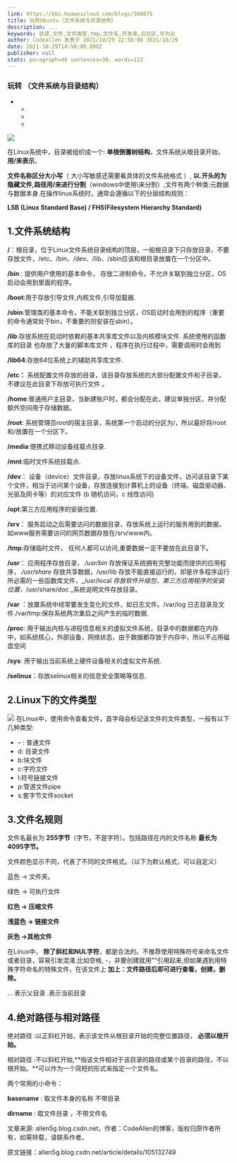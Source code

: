 ```yaml
---
link: https://bbs.huaweicloud.com/blogs/308075
title: 玩转Ubuntu（文件系统与目录结构）
description: ...
keywords: 目录,文件,文件类型,tmp,文件名,开发者,云社区,华为云
author: Codeallen 发表于 2021/10/29 22:58:00 2021/10/29
date: 2021-10-29T14:58:00.000Z
publisher: null
stats: paragraph=48 sentences=30, words=122
---
```

### 玩转 （文件系统与目录结构）

*
  -
  -
  -

![](https://res.hc-cdn.com/ecology/8.7.203/v2_resources/ydcomm/libs/images/loading.gif)

在Linux系统中，目录被组织成一个: **单根倒置树结构**，文件系统从根目录开始， **用/来表示**。

**文件名称区分大小写**（ 大小写敏感还需要看具体的文件系统格式 ）, **以.开头的为隐藏文件,路径用/来进行分割**（windows中使用\来分割）,文件有两个种类:元数据与数据本身.在操作linux系统时，通常会遵循以下的分层结构规则：

**LSB (Linux Standard Base) / FHS(Filesystem Hierarchy Standard)**

## 1.文件系统结构

**/**：根目录，位于Linux文件系统目录结构的顶层，一般根目录下只存放目录，不要存放文件，/etc、/bin、/dev、/lib、/sbin应该和根目录放置在一个分区中。

**/bin** : 提供用户使用的基本命令， 存放二进制命令，不允许关联到独立分区，OS启动会用到里面的程序。

**/boot**:用于存放引导文件,内核文件,引导加载器.

**/sbin**:管理类的基本命令，不能关联到独立分区，OS启动时会用到的程序（重要的命令通常处于bin，不重要的则安装在sbin）。

**/lib**:存放系统在启动时依赖的基本共享库文件以及内核模块文件. 系统使用的函数库的目录 也存放了大量的脚本库文件 ，程序在执行过程中，需要调用时会用到

**/lib64**:存放64位系统上的辅助共享库文件.

**/etc：** 系统配置文件存放的目录，该目录存放系统的大部分配置文件和子目录，不建议在此目录下存放可执行文件 。

**/home**:普通用户主目录，当新建账户时，都会分配在此，建议单独分区，并分配额外空间用于存储数据。

**/root**: 系统管理员root的宿主目录，系统第一个启动的分区为/，所以最好将/root和/放置在一个分区下。

**/media**:便携式移动设备挂载点目录.

**/mnt**:临时文件系统挂载点.

**/dev**： 设备（device）文件目录，存放linux系统下的设备文件，访问该目录下某个文件，相当于访问某个设备，存放连接到计算机上的设备（终端、磁盘驱动器、光驱及网卡等）的对应文件 (b 随机访问，c 线性访问)

**/opt**:第三方应用程序的安装位置.

**/srv**： 服务启动之后需要访问的数据目录，存放系统上运行的服务用到的数据，如www服务需要访问的网页数据存放在/srv/www内。

**/tmp**:存储临时文件， 任何人都可以访问,重要数据一定不要放在此目录下。

**/usr**： 应用程序存放目录， _/usr/bin_ 存放保证系统拥有完整功能而提供的应用程序， _/usr/share_ 存放共享数据，/usr/lib 存放不能直接运行的，却是许多程序运行所必需的一些函数库文件，_/usr/local _存放软件升级包，第三方应用程序的安装位置，_/usr/share/doc _系统说明文件存放目录。

**/var** ：放置系统中经常要发生变化的文件，如日志文件。/var/log 日志目录及文件./var/tmp:保存系统两次重启之间产生的临时数据.

**/proc**: 用于输出内核与进程信息相关的虚拟文件系统，目录中的数据都在内存中，如系统核心，外部设备，网络状态，由于数据都存放于内存中，所以不占用磁盘空间

**/sys**: 用于输出当前系统上硬件设备相关的虚拟文件系统.

**/selinux**：存放selinux相关的信息安全策略等信息.

## 2.Linux下的文件类型

![](https://res.hc-cdn.com/ecology/8.7.203/v2_resources/ydcomm/libs/images/loading.gif)
在Linux中，使用命令查看文件，首字母会标记该文件的文件类型，一般有以下几种类型:

* – : 普通文件
* d: 目录文件
* b:块文件
* c:字符文件
* l:符号链接文件
* p:管道文件pipe
* s:套字节文件socket

## 3.文件名规则

文件名最长为 **255字节**（字节，不是字符）。包括路径在内的文件名称 **最长为4095字节。**

文件颜色显示不同，代表了不同的文件格式。（以下为默认格式，可以自定义）

蓝色 -> 文件夹。

绿色 -> 可执行文件

**红色 -> 压缩文件**

**浅蓝色 -> 链接文件**

**灰色 ->其他文件**

在Linux中， **除了斜杠和NUL字符**，都是合法的。不推荐使用特殊符号来命名文件或者目录，容易引发混淆.比如空格, -，非要创建就用""引用起来,但如果遇到用特殊字符命名的特殊文件，在该文件上 **加上：文件路径后即可进行查看，创建，删除。**

... 表示父目录 .表示当前目录

## 4.绝对路径与相对路径

绝对路径 :以正斜杠开始，表示该文件从根目录开始的完整位置路径， **必须以根开始。**

相对路径 :不以斜杠开始,**指该文件相对于该目录的路径或某个目录的路径，不以根开始。**可以作为一个简短的形式来指定一个文件名。

两个常用的小命令：

**basename** : 取文件本身的名称 不带目录

**dirname** : 取文件目录 ，不带文件名

文章来源: allen5g.blog.csdn.net，作者：CodeAllen的博客，版权归原作者所有，如需转载，请联系作者。

原文链接：allen5g.blog.csdn.net/article/details/105132749
